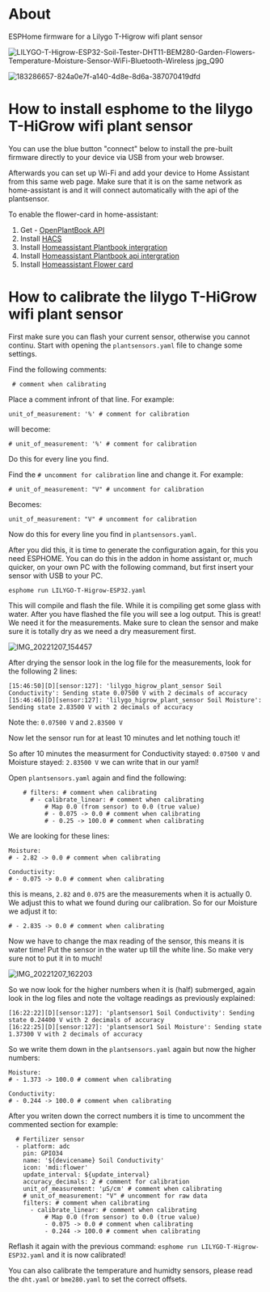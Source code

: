 # About

ESPHome firmware for a Lilygo T-Higrow wifi plant sensor

![LILYGO-T-Higrow-ESP32-Soil-Tester-DHT11-BEM280-Garden-Flowers-Temperature-Moisture-Sensor-WiFi-Bluetooth-Wireless jpg_Q90](https://user-images.githubusercontent.com/3063928/206154094-ab7eba28-10b1-4b91-85e5-5729495d6a8d.jpg)

![183286657-824a0e7f-a140-4d8e-8d6a-387070419dfd](https://user-images.githubusercontent.com/3063928/206154221-49a0d3ce-1850-4154-9039-1633d4962cd5.png)

# How to install esphome to the lilygo T-HiGrow wifi plant sensor

You can use the blue button "connect" below to install the pre-built firmware directly to your device via USB from your web browser.

Afterwards you can set up Wi-Fi and add your device to Home Assistant from this same web page. Make sure that it is on the same network as home-assistant is and it will connect automatically with the api of the plantsensor.

<esp-web-install-button manifest="./air-quality-monitor-t-display-manifest.json"></esp-web-install-button>

<script type="module" src="https://unpkg.com/esp-web-tools@9.0.5/dist/web/install-button.js?module"></script>

To enable the flower-card in home-assistant:

1. Get - [OpenPlantBook API](https://open.plantbook.io)
2. Install [HACS](https://hacs.xyz/docs/setup/download)
3. Install [Homeassistant Plantbook intergration](https://github.com/Olen/homeassistant-plant)
4. Install [Homeassistant Plantbook api intergration](https://github.com/Olen/home-assistant-openplantbook)
5. Install [Homeassistant Flower card](https://github.com/Olen/lovelace-flower-card/tree/new_plant)

# How to calibrate the lilygo T-HiGrow wifi plant sensor

First make sure you can flash your current sensor, otherwise you cannot continu.
Start with opening the `plantsensors.yaml` file to change some settings.

Find the following comments:

` # comment when calibrating`

Place a comment infront of that line. For example:

`unit_of_measurement: '%' # comment for calibration`

will become:

`# unit_of_measurement: '%' # comment for calibration`

Do this for every line you find.

Find the `# uncomment for calibration` line and change it. For example:

`# unit_of_measurement: "V" # uncomment for calibration`

Becomes:

`unit_of_measurement: "V" # uncomment for calibration`

Now do this for every line you find in `plantsensors.yaml`.

After you did this, it is time to generate the configuration again, for this you need ESPHOME. You can do this in the addon in home assistant or, much quicker, on your own PC with the following command, but first insert your sensor with USB to your PC.

`esphome run LILYGO-T-Higrow-ESP32.yaml`

This will compile and flash the file. While it is compiling get some glass with water. After you have flashed the file you will see a log output. This is great! We need it for the measurements. Make sure to clean the sensor and make sure it is totally dry as we need a dry measurement first.

![IMG_20221207_154457](https://user-images.githubusercontent.com/3063928/206223822-7d18fa3e-08d3-46d3-9e20-9d20245d3f73.jpg)

After drying the sensor look in the log file for the measurements, look for the following 2 lines:

```
[15:46:50][D][sensor:127]: 'lilygo_higrow_plant_sensor Soil Conductivity': Sending state 0.07500 V with 2 decimals of accuracy
[15:46:46][D][sensor:127]: 'lilygo_higrow_plant_sensor Soil Moisture': Sending state 2.83500 V with 2 decimals of accuracy
```

Note the: `0.07500 V` and `2.83500 V`

Now let the sensor run for at least 10 minutes and let nothing touch it!

So after 10 minutes the measurment for Conductivity stayed: `0.07500 V` and Moisture stayed: `2.83500 V` we can write that in our yaml!

Open `plantsensors.yaml` again and find the following:

```
    # filters: # comment when calibrating
      # - calibrate_linear: # comment when calibrating
          # Map 0.0 (from sensor) to 0.0 (true value)
          # - 0.075 -> 0.0 # comment when calibrating
          # - 0.25 -> 100.0 # comment when calibrating
```

We are looking for these lines:

```
Moisture:
# - 2.82 -> 0.0 # comment when calibrating

Conductivity:
# - 0.075 -> 0.0 # comment when calibrating
```

this is means, `2.82` and `0.075` are the measurements when it is actually 0. We adjust this to what we found during our calibration. So for our Moisture we adjust it to:

`# - 2.835 -> 0.0 # comment when calibrating`

Now we have to change the max reading of the sensor, this means it is water time! Put the sensor in the water up till the white line. So make very sure not to put it in to much!

![IMG_20221207_162203](https://user-images.githubusercontent.com/3063928/206223859-1298feb0-ba4f-43c8-bac1-8a1610380c3b.jpg)

So we now look for the higher numbers when it is (half) submerged, again look in the log files and note the voltage readings as previously explained:

```
[16:22:22][D][sensor:127]: 'plantsensor1 Soil Conductivity': Sending state 0.24400 V with 2 decimals of accuracy
[16:22:25][D][sensor:127]: 'plantsensor1 Soil Moisture': Sending state 1.37300 V with 2 decimals of accuracy
```

So we write them down in the `plantsensors.yaml` again but now the higher numbers:

```
Moisture:
# - 1.373 -> 100.0 # comment when calibrating

Conductivity:
# - 0.244 -> 100.0 # comment when calibrating
```

After you writen down the correct numbers it is time to uncomment the commented section for example:

```
  # Fertilizer sensor
  - platform: adc
    pin: GPIO34
    name: '${devicename} Soil Conductivity'
    icon: 'mdi:flower'
    update_interval: ${update_interval}
    accuracy_decimals: 2 # comment for calibration
    unit_of_measurement: 'µS/cm' # comment when calibrating
    # unit_of_measurement: "V" # uncomment for raw data
    filters: # comment when calibrating
      - calibrate_linear: # comment when calibrating
          # Map 0.0 (from sensor) to 0.0 (true value)
          - 0.075 -> 0.0 # comment when calibrating
          - 0.244 -> 100.0 # comment when calibrating
```

Reflash it again with the previous command: `esphome run LILYGO-T-Higrow-ESP32.yaml` and it is now calibrated!

You can also calibrate the temperature and humidty sensors, please read the `dht.yaml` or `bme280.yaml` to set the correct offsets.
